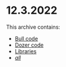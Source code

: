# 12.3.2022

This archive contains:
* [Bull code](./Bull.zip)
* [Dozer code](./Dozer.zip)
* [Libraries](./libraries.zip)
* [*all*](./all.zip)
